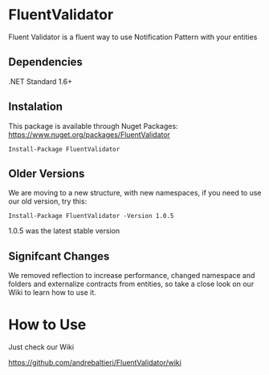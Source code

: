 # FluentValidator
Fluent Validator is a fluent way to use Notification Pattern with your entities

## Dependencies
.NET Standard 1.6+

## Instalation
This package is available through Nuget Packages: https://www.nuget.org/packages/FluentValidator
```
Install-Package FluentValidator
```

## Older Versions
We are moving to a new structure, with new namespaces, if you need to use our old version, try this:
```
Install-Package FluentValidator -Version 1.0.5
```
1.0.5 was the latest stable version

## Signifcant Changes
We removed reflection to increase performance, changed namespace and folders and externalize contracts from entities, so take a close look on our Wiki to learn how to use it.

# How to Use
Just check our Wiki

https://github.com/andrebaltieri/FluentValidator/wiki
